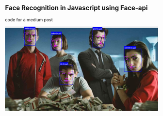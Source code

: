 ## Face Recognition in Javascript using Face-api

code for a medium post

<p align="center">
    <img src="img/money-heist.JPG" />
</p>